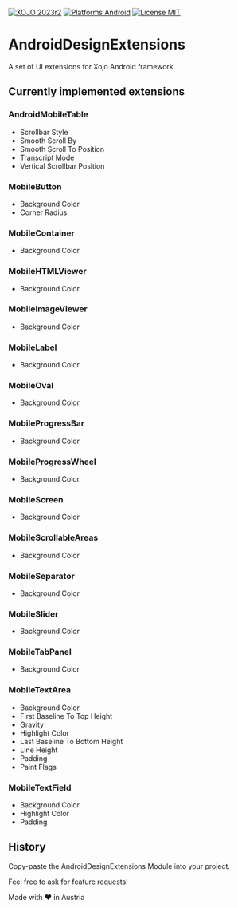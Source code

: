[![XOJO 2023r2](https://img.shields.io/badge/Xojo-2023r2-green.svg)](https://www.xojo.com/)
[![Platforms Android](https://img.shields.io/badge/Platforms-Android-lightgrey.svg?style=flat)](http://www.apple.com/ios/)
[![License MIT](https://img.shields.io/badge/License-MIT-blue)](https://opensource.org/licenses/MIT)

# AndroidDesignExtensions
A set of UI extensions for Xojo Android framework.

## Currently implemented extensions

### AndroidMobileTable
* Scrollbar Style
* Smooth Scroll By
* Smooth Scroll To Position
* Transcript Mode
* Vertical Scrollbar Position

### MobileButton
* Background Color
* Corner Radius

### MobileContainer
* Background Color

### MobileHTMLViewer
* Background Color

### MobileImageViewer
* Background Color

### MobileLabel
* Background Color

### MobileOval
* Background Color

### MobileProgressBar
* Background Color

### MobileProgressWheel
* Background Color

### MobileScreen
* Background Color

### MobileScrollableAreas
* Background Color

### MobileSeparator
* Background Color

### MobileSlider
* Background Color

### MobileTabPanel
* Background Color

### MobileTextArea
* Background Color
* First Baseline To Top Height
* Gravity
* Highlight Color
* Last Baseline To Bottom Height
* Line Height
* Padding
* Paint Flags

### MobileTextField
* Background Color
* Highlight Color
* Padding

## History

Copy-paste the AndroidDesignExtensions Module into your project.

Feel free to ask for feature requests!

Made with ❤️ in Austria
